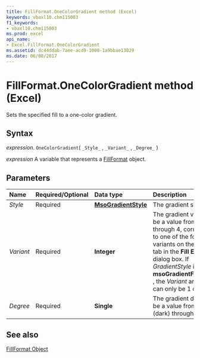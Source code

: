 ```yaml
---
title: FillFormat.OneColorGradient method (Excel)
keywords: vbaxl10.chm115003
f1_keywords:
- vbaxl10.chm115003
ms.prod: excel
api_name:
- Excel.FillFormat.OneColorGradient
ms.assetid: dc44ddab-7aee-acd9-1008-1a9bbae13829
ms.date: 06/08/2017
---
```



# FillFormat.OneColorGradient method (Excel)

Sets the specified fill to a one-color gradient.


## Syntax

 _expression_. `OneColorGradient`( `_Style_` , `_Variant_` , `_Degree_` )

 _expression_ A variable that represents a [FillFormat](Excel.FillFormat.md) object.


## Parameters



|Name|Required/Optional|Data type|Description|
|:-----|:-----|:-----|:-----|
| _Style_|Required| **[MsoGradientStyle](Office.MsoGradientStyle.md)**|The gradient style.|
| _Variant_|Required| **Integer**|The gradient variant. Can be a value from 1 through 4, corresponding to one of the four variants on the  **Gradient** tab in the **Fill Effects** dialog box. If _GradientStyle_ is **msoGradientFromCenter** , the _Variant_ argument can only be 1 or 2.|
| _Degree_|Required| **Single**|The gradient degree. Can be a value from 0.0 (dark) through 1.0 (light).|

## See also


[FillFormat Object](Excel.FillFormat.md)

